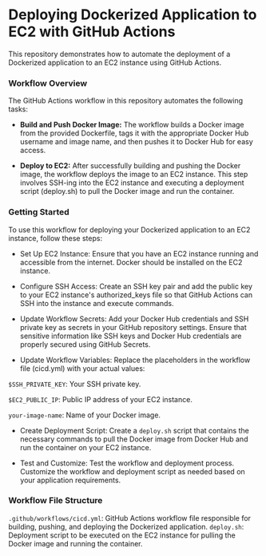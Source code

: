# Deploying Dockerized Application to EC2 with GitHub Actions
This repository demonstrates how to automate the deployment of a Dockerized application to an EC2 instance using GitHub Actions.

### Workflow Overview
The GitHub Actions workflow in this repository automates the following tasks:

- **Build and Push Docker Image:** The workflow builds a Docker image from the provided Dockerfile, tags it with the appropriate Docker Hub username and image name, and then pushes it to Docker Hub for easy access.

- **Deploy to EC2:** After successfully building and pushing the Docker image, the workflow deploys the image to an EC2 instance. This step involves SSH-ing into the EC2 instance and executing a deployment script (deploy.sh) to pull the Docker image and run the container.

### Getting Started
To use this workflow for deploying your Dockerized application to an EC2 instance, follow these steps:

- Set Up EC2 Instance: Ensure that you have an EC2 instance running and accessible from the internet. Docker should be installed on the EC2 instance.

- Configure SSH Access: Create an SSH key pair and add the public key to your EC2 instance's authorized_keys file so that GitHub Actions can SSH into the instance and execute commands.

- Update Workflow Secrets: Add your Docker Hub credentials and SSH private key as secrets in your GitHub repository settings. Ensure that sensitive information like SSH keys and Docker Hub credentials are properly secured using GitHub Secrets.

- Update Workflow Variables: Replace the placeholders in the workflow file (cicd.yml) with your actual values:

`$SSH_PRIVATE_KEY`: Your SSH private key.

`$EC2_PUBLIC_IP`: Public IP address of your EC2 instance.

`your-image-name`: Name of your Docker image.

- Create Deployment Script: Create a `deploy.sh` script that contains the necessary commands to pull the Docker image from Docker Hub and run the container on your EC2 instance.

- Test and Customize: Test the workflow and deployment process. Customize the workflow and deployment script as needed based on your application requirements.

### Workflow File Structure
`.github/workflows/cicd.yml`: GitHub Actions workflow file responsible for building, pushing, and deploying the Dockerized application.
`deploy.sh`: Deployment script to be executed on the EC2 instance for pulling the Docker image and running the container.
